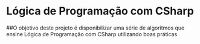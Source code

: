 # Lógica de Programação com CSharp

##O objetivo deste projeto é disponibilizar uma série de algoritmos que ensine Lógica de Programação com CSharp utilizando boas práticas
